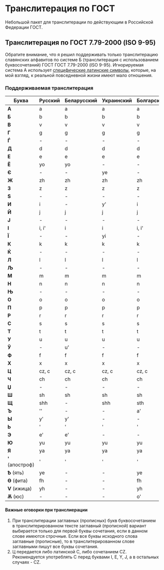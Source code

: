 # Транслитерация по ГОСТ

Небольшой пакет для транслитерации по действующим в Российской Федерации ГОСТ.

## Транслитерация по ГОСТ 7.79-2000 (ISO 9-95)

Обратите внимание, что я решил поддерживать только транслитерацию славянских алфавитов по системе Б (транслитерация с использованием буквосочетаний) ГОСТ ГОСТ 7.79-2000 (ISO 9-95). Игнорируемая система А использует [специфические латинские символы](./img/iso-9-95-system-a.png), которые, на мой взгляд, к реальной повседневной жизни имеют мало отношения.

### Поддерживаемая транслитерация

Буква | Русский | Беларусский | Украинский | Болгарский | Македонский
--- | --- | --- | --- | --- | ---
**А** | a | a | a | a | a
**Б** | b | b | b | b | b
**В** | v | v | v | v | v
**Г** | g | g | g | g | g
**Ѓ** | - | - | - | - | g'
**Д** | d | d | d | d | d
**Е** | e | e | e | e | e
**Ё** | yo | yo | - | - | -
**Є** | - | - | ye | - | -
**Ж** | zh | zh | zh | zh | zh
**З** | z | z | z | z | z
**Ѕ** | - | - | - | - | z'
**И** | i | - | y' | i | i
**Й** | j | j | j | j | j
**Ј** | - | - | - | - | j
**I** | i, i' | i | i | i, i' | -
**Ї** | - | - | yi | - | -
**К** | k | k | k | k | k
**Ќ** | - | - | - | - | k'
**Л** | l | l | l | l | l
**Љ** | - | - | - | - | l'
**М** | m | m | m | m | m
**Н** | n | n | n | n | n
**Њ** | - | - | - | - | n'
**О** | o | o | o | o | o
**П** | p | p | p | p | p
**Р** | r | r | r | r | r
**С** | s | s | s | s | s
**Т** | t | t | t | t | t
**У** | u | u | u | u | u
**Ў** | - | u' | - | - | -
**Ф** | f | f | f | f | f
**Х** | x | x | x | x | x
**Ц** | cz, c | cz, c | cz, c | cz, c | cz, c
**Ч** | ch | ch | ch | ch | ch
**Џ** | - | - | - | - | dh
**Ш** | sh | sh | sh | sh | sh
**Щ** | shh | - | shh | sth | -
**Ъ** | '' | - | - | a' | -
**Ы** | y' | y' | - | - | -
**Ь** | ' | ' | ' | ' | -
**Э** | e' | e' | - | - | -
**Ю** | yu | yu | yu | yu | -
**Я** | ya | ya | ya | ya | -
**'** (апостроф) | ' | ' | ' | ' | '
**Ѣ** (ять) | ye | - | - | ye | -
**Ѳ** (фита) | fh | - | - | fh | -
**Ѵ** (ижица) | yh | - | - | yh | -
**Ѫ** (юс) | - | - | - | o' | -

#### Важные оговорки при транслиерации

1. При транслитерации заглавных (прописных) букв буквосочетанием в транслитерированном тексте заглавный (прописной) вариант выбирается только для первой буквы сочетания, если в данном слове имеются строчные. Если все буквы исходного слова заглавные (прописные), то в транслитерированном слове заглавными пишут все буквы сочетания.
2. Ц передается либо латинской C, либо сочетанием CZ. Рекомендуется употреблять C перед буквами I, E, Y, J, а в остальных случаях - CZ.
